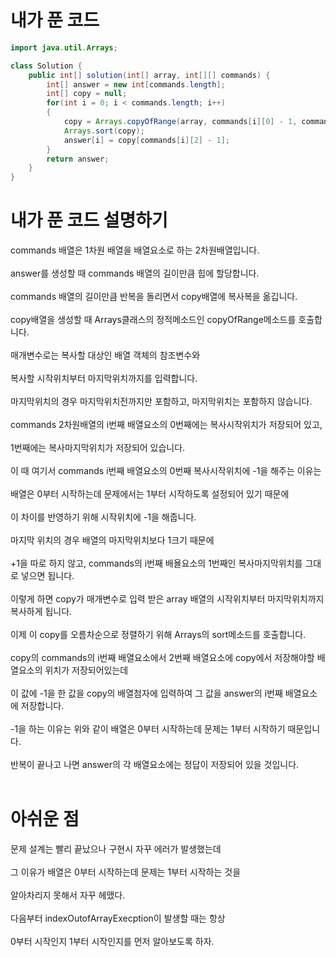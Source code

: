# 내가 푼 코드

```java
import java.util.Arrays;

class Solution {
    public int[] solution(int[] array, int[][] commands) {
        int[] answer = new int[commands.length];
        int[] copy = null;
        for(int i = 0; i < commands.length; i++)
        {
            copy = Arrays.copyOfRange(array, commands[i][0] - 1, commands[i][1]);
            Arrays.sort(copy);
            answer[i] = copy[commands[i][2] - 1];
        }
        return answer;
    }
}
```

# 내가 푼 코드 설명하기

commands 배열은 1차원 배열을 배열요소로 하는 2차원배열입니다.<br><br>
answer를 생성할 때 commands 배열의 길이만큼 힙에 할당합니다.<br><br>
commands 배열의 길이만큼 반복을 돌리면서 copy배열에 복사복을 옮깁니다.<br><br>
copy배열을 생성할 때 Arrays클래스의 정적메소드인 copyOfRange메소드를 호출합니다.<br><br>
매개변수로는 복사할 대상인 배열 객체의 참조변수와<br><br>
복사할 시작위치부터 마지막위치까지를 입력합니다.<br><br>
마지막위치의 경우 마지막위치전까지만 포함하고, 마지막위치는 포함하지 않습니다.<br><br>
commands 2차원배열의 i번째 배열요소의 0번째에는 복사시작위치가 저장되어 있고,<br><br>
1번째에는 복사마지막위치가 저장되어 있습니다.<br><br>
이 때 여기서 commands i번째 배열요소의 0번째 복사시작위치에 -1을 해주는 이유는<br><br>
배열은 0부터 시작하는데 문제에서는 1부터 시작하도록 설정되어 있기 때문에<br><br>
이 차이를 반영하기 위해 시작위치에 -1을 해줍니다.<br><br>
마지막 위치의 경우 배열의 마지막위치보다 1크기 때문에<br><br>
+1을 따로 하지 않고, commands의 i번째 배욜요소의 1번째인 복사마지막위치를 그대로 넣으면 됩니다.<br><br>
이렇게 하면 copy가 매개변수로 입력 받은 array 배열의 시작위치부터 마지막위치까지 복사하게 됩니다.<br><br>
이제 이 copy를 오름차순으로 정렬하기 위해 Arrays의 sort메소드를 호출합니다.<br><br>
copy의 commands의 i번째 배열요소에서 2번째 배열요소에 copy에서 저장해야할 배열요소의 위치가 저장되어있는데<br><br>
이 값에 -1을 한 값을 copy의 배열첨자에 입력하여 그 값을 answer의 i번째 배열요소에 저장합니다.<br><br>
-1을 하는 이유는 위와 같이 배열은 0부터 시작하는데 문제는 1부터 시작하기 때문입니다.<br><br>
반복이 끝나고 나면 answer의 각 배열요소에는 정답이 저장되어 있을 것입니다.<br><br>

# 아쉬운 점

문제 설계는 빨리 끝났으나 구현시 자꾸 에러가 발생했는데<br><br>
그 이유가 배열은 0부터 시작하는데 문제는 1부터 시작하는 것을<br><br>
알아차리지 못해서 자꾸 헤맸다.<br><br>
다음부터 indexOutofArrayExecption이 발생할 때는 항상<br><br>
0부터 시작인지 1부터 시작인지를 먼저 알아보도록 하자.
